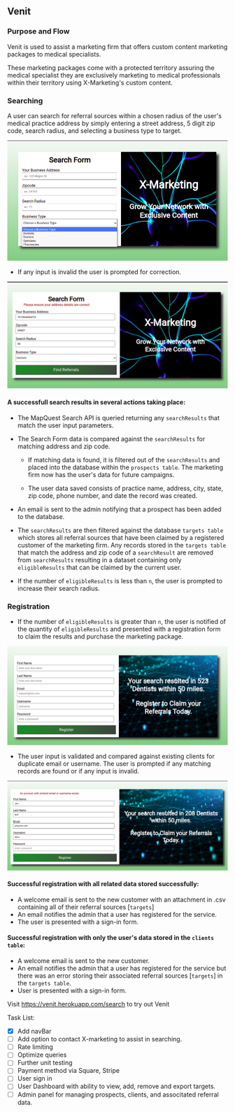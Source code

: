 ## Venit

### Purpose and Flow

Venit is used to assist a marketing firm that offers custom content marketing packages to medical specialists.

These marketing packages come with a protected territory assuring the medical specialist they are exclusively marketing to medical professionals within their territory using X-Marketing's custom content.

### Searching

A user can search for referral sources within a chosen radius of the user's medical practice address by simply entering a street address, 5 digit zip code, search radius, and selecting a business type to target.

![Search Form](/public/images/readme_images/search_form.png)

- If any input is invalid the user is prompted for correction.

![Search Form Error](/public/images/readme_images/search_error.png)

#### A successfull search results in several actions taking place:

- The MapQuest Search API is queried returning any `searchResults` that match the user input parameters.

- The Search Form data is compared against the `searchResults` for matching address and zip code.

  - If matching data is found, it is filtered out of the `searchResults` and placed into the database within the `prospects table`. The marketing firm now has the user's data for future campaigns.

  - The user data saved consists of practice name, address, city, state, zip code, phone number, and date the record was created.

- An email is sent to the admin notifying that a prospect has been added to the database.

- The `searchResults` are then filtered against the database `targets table` which stores all referral sources that have been claimed by a registered customer of the marketing firm. Any records stored in the `targets table` that match the address and zip code of a `searchResult` are removed from `searchResults` resulting in a dataset containing only `eligibleResults` that can be claimed by the current user.

- If the number of `eligibleResults` is less than `n`, the user is prompted to increase their search radius.

### Registration

- If the number of `eligibleResults` is greater than `n`, the user is notified of the quantity of `eligibleResults` and presented with a registration form to claim the results and purchase the marketing package.

![Registration Form](public/images/readme_images/registration_form.png)

- The user input is validated and compared against existing clients for duplicate email or username. The user is prompted if any matching records are found or if any input is invalid.

![Registration Error](public/images/readme_images/registration_error.png)

#### Successful registration with all related data stored successfully:

- A welcome email is sent to the new customer with an attachment in .csv containing all of their referral sources [`targets`]
- An email notifies the admin that a user has registered for the service.
- The user is presented with a sign-in form.

#### Successful registration with only the user's data stored in the `clients table`:

- A welcome email is sent to the new customer.
- An email notifies the admin that a user has registered for the service but there was an error storing their associated referral sources [`targets`] in the `targets table`.
- User is presented with a sign-in form.

Visit https://venit.herokuapp.com/search to try out Venit

Task List:

- [x] Add navBar
- [ ] Add option to contact X-marketing to assist in searching.
- [ ] Rate limiting
- [ ] Optimize queries
- [ ] Further unit testing
- [ ] Payment method via Square, Stripe
- [ ] User sign in
- [ ] User Dashboard with ability to view, add, remove and export targets.
- [ ] Admin panel for managing prospects, clients, and associtated referral data.
